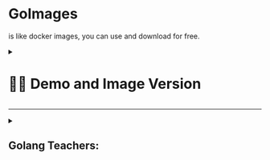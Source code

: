 # GoImages

is like docker images, you can use and download for free.


<details>
  <summary>
    <h1>🔻🔻 Demo and Image Version</h>
  </summary>

  <details>
    <summary>
      <h4>A5- Image07 Create Templaes </h4>
    </summary>
    <p align="center">
      <img src="" width="250" alt="Image 1">
    </p>
  </details>
  <details>
    <summary>
      <h4></h4>
    </summary>
    <p align="center">
      <img src="" width="250" alt="Image">
      <img src="" width="250" alt="Image">
      <img src="" width="250" alt="Image">
    </p>
  </details>
</details> 

<hr>

<details>
  <summary>
    <h2>Golang Teachers:</h2>
  </summary>
  <p>
    <br>derek banas
    <br>Adam Freeman
  </p>
</details>


